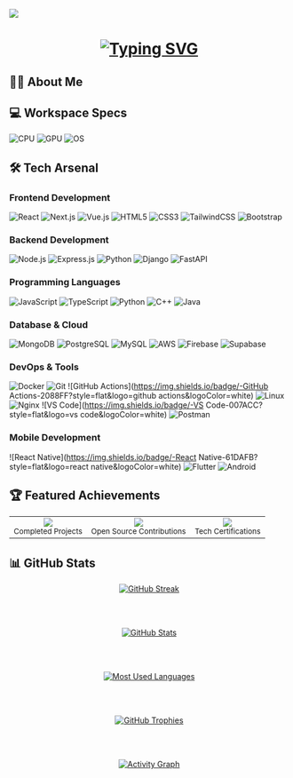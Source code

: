 [![](https://visitcount.itsvg.in/api?id=Ankita_Rahi&label=Profile%20Views&color=1&icon=5&pretty=true)](https://visitcount.itsvg.in)

<h1 align="center">
  <a href="https://git.io/typing-svg">
    <img src="https://readme-typing-svg.herokuapp.com?font=Fira+Code&weight=600&size=30&pause=1000&color=F7F7F7&width=435&duration=4000&lines=Hey%20%F0%9F%91%8B%20I%27m%20Ankita%20Rahi;Full+Stack+Developer;Open+Source+Contributor;Tech+Enthusiast" alt="Typing SVG" />
  </a>
</h1>

## 👨‍💻 About Me


## 💻 Workspace Specs
![CPU](https://img.shields.io/badge/Intel-Core_i7_12th-0071C5.svg?style=flat&logo=cpu&logoColor=white)
![GPU](https://img.shields.io/badge/NVIDIA-RTX_3060-76B900.svg?style=flat&logo=gpu&logoColor=white)
![OS](https://img.shields.io/badge/Linux-Ubuntu-E95420.svg?style=flat&logo=os&logoColor=white)

## 🛠️ Tech Arsenal

### Frontend Development
![React](https://img.shields.io/badge/-React-61DAFB?style=flat&logo=react&logoColor=white)
![Next.js](https://img.shields.io/badge/-Next.js-000000?style=flat&logo=next.js&logoColor=white)
![Vue.js](https://img.shields.io/badge/-Vue.js-4FC08D?style=flat&logo=vue.js&logoColor=white)
![HTML5](https://img.shields.io/badge/-HTML5-E34F26?style=flat&logo=html5&logoColor=white)
![CSS3](https://img.shields.io/badge/-CSS3-1572B6?style=flat&logo=css3&logoColor=white)
![TailwindCSS](https://img.shields.io/badge/-TailwindCSS-38B2AC?style=flat&logo=tailwindcss&logoColor=white)
![Bootstrap](https://img.shields.io/badge/-Bootstrap-7952B3?style=flat&logo=bootstrap&logoColor=white)

### Backend Development
![Node.js](https://img.shields.io/badge/-Node.js-339933?style=flat&logo=node.js&logoColor=white)
![Express.js](https://img.shields.io/badge/-Express.js-000000?style=flat&logo=express.js&logoColor=white)
![Python](https://img.shields.io/badge/-Python-3776AB?style=flat&logo=python&logoColor=white)
![Django](https://img.shields.io/badge/-Django-092E20?style=flat&logo=django&logoColor=white)
![FastAPI](https://img.shields.io/badge/-FastAPI-009688?style=flat&logo=fastapi&logoColor=white)

### Programming Languages
![JavaScript](https://img.shields.io/badge/-JavaScript-F7DF1E?style=flat&logo=javascript&logoColor=white)
![TypeScript](https://img.shields.io/badge/-TypeScript-3178C6?style=flat&logo=typescript&logoColor=white)
![Python](https://img.shields.io/badge/-Python-3776AB?style=flat&logo=python&logoColor=white)
![C++](https://img.shields.io/badge/-C++-00599C?style=flat&logo=c++&logoColor=white)
![Java](https://img.shields.io/badge/-Java-007396?style=flat&logo=java&logoColor=white)

### Database & Cloud
![MongoDB](https://img.shields.io/badge/-MongoDB-47A248?style=flat&logo=mongodb&logoColor=white)
![PostgreSQL](https://img.shields.io/badge/-PostgreSQL-336791?style=flat&logo=postgresql&logoColor=white)
![MySQL](https://img.shields.io/badge/-MySQL-4479A1?style=flat&logo=mysql&logoColor=white)
![AWS](https://img.shields.io/badge/-AWS-232F3E?style=flat&logo=aws&logoColor=white)
![Firebase](https://img.shields.io/badge/-Firebase-FFCA28?style=flat&logo=firebase&logoColor=white)
![Supabase](https://img.shields.io/badge/-Supabase-3ECF8E?style=flat&logo=supabase&logoColor=white)

### DevOps & Tools
![Docker](https://img.shields.io/badge/-Docker-2496ED?style=flat&logo=docker&logoColor=white)
![Git](https://img.shields.io/badge/-Git-F05032?style=flat&logo=git&logoColor=white)
![GitHub Actions](https://img.shields.io/badge/-GitHub Actions-2088FF?style=flat&logo=github actions&logoColor=white)
![Linux](https://img.shields.io/badge/-Linux-FCC624?style=flat&logo=linux&logoColor=white)
![Nginx](https://img.shields.io/badge/-Nginx-009639?style=flat&logo=nginx&logoColor=white)
![VS Code](https://img.shields.io/badge/-VS Code-007ACC?style=flat&logo=vs code&logoColor=white)
![Postman](https://img.shields.io/badge/-Postman-FF6C37?style=flat&logo=postman&logoColor=white)

### Mobile Development
![React Native](https://img.shields.io/badge/-React Native-61DAFB?style=flat&logo=react native&logoColor=white)
![Flutter](https://img.shields.io/badge/-Flutter-02569B?style=flat&logo=flutter&logoColor=white)
![Android](https://img.shields.io/badge/-Android-3DDC84?style=flat&logo=android&logoColor=white)



## 🏆 Featured Achievements

<div align="center">
  <table>
    <tr>
      <td align="center">
        <img src="https://img.shields.io/badge/100+-Projects-31C442?style=for-the-badge&logo=github&logoColor=white"/>
        <br />
        <small>Completed Projects</small>
      </td>
      <td align="center">
        <img src="https://img.shields.io/badge/500+-Contributions-2088FF?style=for-the-badge&logo=github&logoColor=white"/>
        <br />
        <small>Open Source Contributions</small>
      </td>
      <td align="center">
        <img src="https://img.shields.io/badge/10+-Certifications-FF6C37?style=for-the-badge&logo=acclaim&logoColor=white"/>
        <br />
        <small>Tech Certifications</small>
      </td>
    </tr>
  </table>
</div>

## 📊 GitHub Stats
<div align="center">
  <!-- Streak Stats -->
  <a href="https://github.com/ankita1477">
    <img src="https://github-readme-streak-stats.vercel.app/?user=ankita1477&theme=github-dark-blue&hide_border=true&date_format=M%20j%5B%2C%20Y%5D&ring=58A6FF&fire=58A6FF&currStreakLabel=58A6FF" alt="GitHub Streak"/>
  </a>

  <br/><br/>

  <!-- GitHub Stats Card -->
  <a href="https://github.com/ankita1477">
    <img src="https://github-readme-stats-sigma-five.vercel.app/api?username=ankita1477&show_icons=true&theme=github_dark&hide_border=true&include_all_commits=true&count_private=true" alt="GitHub Stats" />
  </a>

  <br/><br/>

  <!-- Top Languages Card -->
  <a href="https://github.com/ankita1477">
    <img src="https://github-readme-stats-sigma-five.vercel.app/api/top-langs/?username=ankita1477&theme=github_dark&hide_border=true&layout=compact&langs_count=6" alt="Most Used Languages" />
  </a>

  <br/><br/>

  <!-- Trophy -->
  <a href="https://github.com/ankita1477">
    <img src="https://github-profile-trophy.vercel.app/?username=ankita1477&theme=onestar&no-frame=true&row=1&column=6&margin-w=8" alt="GitHub Trophies"/>
  </a>

  <br/><br/>

  <!-- Activity Graph -->
  <a href="https://github.com/ankita1477">
    <img src="https://github-readme-activity-graph.vercel.app/graph?username=ankita1477&custom_title=Contribution%20Graph&theme=github-compact&hide_border=true" alt="Activity Graph" />
  </a>
</div>